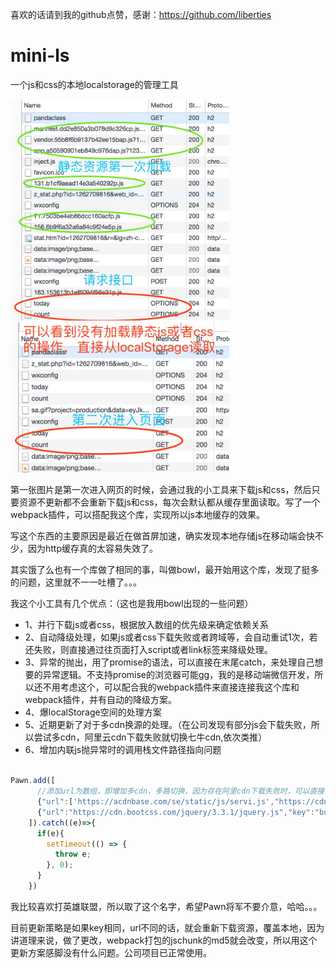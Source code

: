 喜欢的话请到我的github点赞，感谢：https://github.com/liberties

# mini-ls

一个js和css的本地localstorage的管理工具

<img width="350"  src="https://github.com/liberties/mini-ls/blob/master/assets/1.jpg"/>

<img width="350"  src="https://github.com/liberties/mini-ls/blob/master/assets/2.jpg"/>

第一张图片是第一次进入网页的时候，会通过我的小工具来下载js和css，然后只要资源不更新都不会重新下载js和css，每次会默认都从缓存里面读取。写了一个webpack插件，可以搭配我这个库，实现所以js本地缓存的效果。

写这个东西的主要原因是最近在做首屏加速，确实发现本地存储js在移动端会快不少，因为http缓存真的太容易失效了。

其实饿了么也有一个库做了相同的事，叫做bowl，最开始用这个库，发现了挺多的问题，这里就不一一吐槽了。。。

我这个小工具有几个优点：（这也是我用bowl出现的一些问题）

- 1、并行下载js或者css，根据放入数组的优先级来确定依赖关系
- 2、自动降级处理，如果js或者css下载失败或者跨域等，会自动重试1次，若还失败，则直接通过往页面打入script或者link标签来降级处理。
- 3、异常的抛出，用了promise的语法，可以直接在末尾catch，来处理自己想要的异常逻辑。不支持promise的浏览器可能gg，我的是移动端微信开发，所以还不用考虑这个，可以配合我的webpack插件来直接连接我这个库和webpack插件，并有自动的降级方案。
- 4、爆localStorage空间的处理方案
- 5、近期更新了对于多cdn换源的处理。（在公司发现有部分js会下载失败，所以尝试多cdn，阿里云cdn下载失败就切换七牛cdn,依次类推）
- 6、增加内联js抛异常时的调用栈文件路径指向问题

```javascript

Pawn.add([
      //添加url为数组，即增加多cdn，多路切换，因为存在阿里cdn下载失败时，可以直接切换七牛cdn下载，需要注意我只会重试3次下载。
      {"url":['https://acdnbase.com/se/static/js/servi.js',"https://cdn.bootcss.com/jquery/3.3.1/jquery.js"],"key":'kuayujs'},//跨域js和不跨域的jquery
      {"url":"https://cdn.bootcss.com/jquery/3.3.1/jquery.js","key":"bukuayujs"}//跨域js(可自行替换跨域js和不跨域js比对)
    ]).catch((e)=>{
      if(e){
        setTimeout(() => {
          throw e;
        }, 0);
      }
    })
```

我比较喜欢打英雄联盟，所以取了这个名字，希望Pawn将军不要介意，哈哈。。。

目前更新策略是如果key相同，url不同的话，就会重新下载资源，覆盖本地，因为讲道理来说，做了更改，webpack打包的jschunk的md5就会改变，所以用这个更新方案感脚没有什么问题。公司项目已正常使用。
